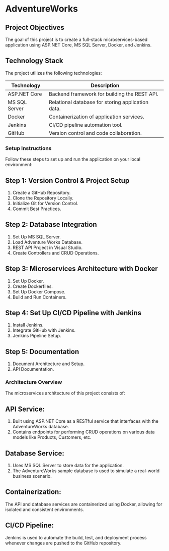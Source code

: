 # AdventureWorks

##  Project Objectives
The goal of this project is to create a full-stack microservices-based application using ASP.NET Core, MS SQL Server, Docker, and Jenkins.

##  Technology Stack
The project utilizes the following technologies:

| Technology        | Description                                       |
|-------------------|-------------------------------------------------- |
| ASP.NET Core      | Backend framework for building the REST API.      |
| MS SQL Server     | Relational database for storing application data. |
| Docker            | Containerization of application services.         |
| Jenkins           | CI/CD pipeline automation tool.                   |
| GitHub            | Version control and code collaboration.           |

###  Setup Instructions
Follow these steps to set up and run the application on your local environment:

## Step 1: Version Control & Project Setup
1. Create a GitHub Repository.
2. Clone the Repository Locally.
3. Initialize Git for Version Control.
4. Commit Best Practices.
   
## Step 2: Database Integration
1. Set Up MS SQL Server.
2. Load Adventure Works Database.
3. REST API Project in Visual Studio.
4. Create Controllers and CRUD Operations.
   
## Step 3: Microservices Architecture with Docker
1. Set Up Docker.
2. Create Dockerfiles.
3. Set Up Docker Compose.
4. Build and Run Containers.
   
## Step 4: Set Up CI/CD Pipeline with Jenkins
1. Install Jenkins.
2. Integrate GitHub with Jenkins.
3. Jenkins Pipeline Setup.
   
## Step 5: Documentation
1. Document Architecture and Setup.
2. API Documentation.

### Architecture Overview
The microservices architecture of this project consists of:

## API Service:
1. Built using ASP.NET Core as a RESTful service that interfaces with the AdventureWorks database.
2. Contains endpoints for performing CRUD operations on various data models like Products, Customers, etc.

## Database Service:
1. Uses MS SQL Server to store data for the application.
2. The AdventureWorks sample database is used to simulate a real-world business scenario.
   
## Containerization:
The API and database services are containerized using Docker, allowing for isolated and consistent environments.

## CI/CD Pipeline:
Jenkins is used to automate the build, test, and deployment process whenever changes are pushed to the GitHub repository.
